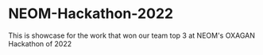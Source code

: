 # NEOM-Hackathon-2022
This is showcase for the work that won our team top 3 at NEOM's OXAGAN Hackathon of 2022 
